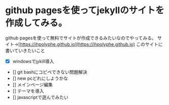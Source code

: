 # github pagesを使ってjekyllのサイトを作成してみる。
github pagesを使って無料でサイトが作成できるみたいなのでやってみる。
サイト→[https://ihpolyphe.github.io](https://ihpolyphe.github.io)
このサイトに書いていきたいこと
- [x] windowsでjykill導入
- [] git bashにコピペできない問題解決
- [] new pcどれにしようかな
- [] メインページ編集
- [] テーマを導入
- [] javascriptで遊んでみたい
